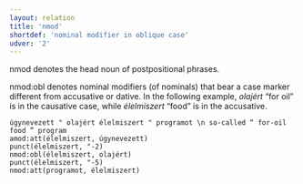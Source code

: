 ```yaml
---
layout: relation
title: 'nmod'
shortdef: 'nominal modifier in oblique case'
udver: '2'
---
```


nmod denotes the head noun of postpositional phrases.

nmod:obl denotes nominal modifiers (of nominals) that bear a case marker different from accusative or dative.
In the following example, _olajért_ “for oil” is in the causative case, while _élelmiszert_ “food” is in the accusative.

~~~ sdparse
úgynevezett " olajért élelmiszert " programot \n so-called “ for-oil food ” program
amod:att(élelmiszert, úgynevezett)
punct(élelmiszert, "-2)
nmod:obl(élelmiszert, olajért)
punct(élelmiszert, "-5)
nmod:att(programot, élelmiszert)
~~~

<!-- Interlanguage links updated Po lis 14 15:35:32 CET 2022 -->

